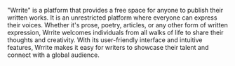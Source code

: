 "Wrrite" is a platform that provides a free space for anyone to publish their written works. It is an unrestricted platform where everyone can express their voices. Whether it's prose, poetry, articles, or any other form of written expression, Wrrite welcomes individuals from all walks of life to share their thoughts and creativity. With its user-friendly interface and intuitive features, Wrrite makes it easy for writers to showcase their talent and connect with a global audience.